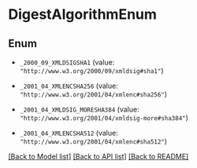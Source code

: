 # DigestAlgorithmEnum

## Enum


* `_2000_09_XMLDSIGSHA1` (value: `"http://www.w3.org/2000/09/xmldsig#sha1"`)

* `_2001_04_XMLENCSHA256` (value: `"http://www.w3.org/2001/04/xmlenc#sha256"`)

* `_2001_04_XMLDSIG_MORESHA384` (value: `"http://www.w3.org/2001/04/xmldsig-more#sha384"`)

* `_2001_04_XMLENCSHA512` (value: `"http://www.w3.org/2001/04/xmlenc#sha512"`)


[[Back to Model list]](../README.md#documentation-for-models) [[Back to API list]](../README.md#documentation-for-api-endpoints) [[Back to README]](../README.md)



